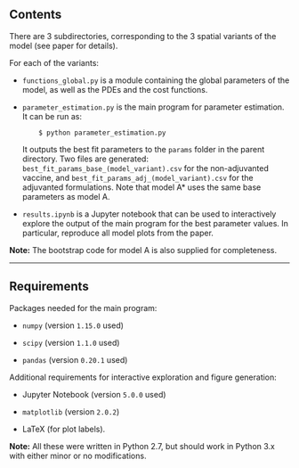 ## Contents

There are 3 subdirectories, corresponding to the 3 spatial variants of the model (see paper for details).

For each of the variants:

- `functions_global.py` is a module containing the global parameters of the model, as well as the PDEs and the cost functions.

- `parameter_estimation.py` is the main program for parameter estimation. It can be run as:

    ```
        $ python parameter_estimation.py
    ```

    It outputs the best fit parameters to the `params` folder in the parent directory. Two files are generated: `best_fit_params_base_(model_variant).csv` for the non-adjuvanted vaccine, and `best_fit_params_adj_(model_variant).csv` for the adjuvanted formulations. Note that model A* uses the same base parameters as model A. 

- `results.ipynb` is a Jupyter notebook that can be used to interactively explore the output of the main program for the best parameter values. In particular, reproduce all model plots from the paper.

**Note:** The bootstrap code for model A is also supplied for completeness.

---

## Requirements

Packages needed for the main program:

- `numpy` (version `1.15.0` used)

- `scipy` (version `1.1.0` used)

- `pandas` (version `0.20.1` used)

Additional requirements for interactive exploration and figure generation:

- Jupyter Notebook (version `5.0.0` used)

- `matplotlib` (version `2.0.2`)

- LaTeX (for plot labels).

**Note:** All these were written in Python 2.7, but should work in Python 3.x with either minor or no modifications.
